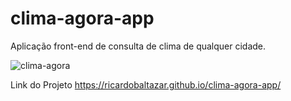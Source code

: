 # clima-agora-app
Aplicação front-end de consulta de clima de qualquer cidade. 
  
  
![clima-agora](https://user-images.githubusercontent.com/56805229/81864571-330c1a00-9543-11ea-9472-58d66cb21932.png)

Link do Projeto https://ricardobaltazar.github.io/clima-agora-app/

